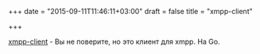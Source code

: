 +++
date = "2015-09-11T11:46:11+03:00"
draft = false
title = "xmpp-client"

+++

<p><a href="https://github.com/agl/xmpp-client">xmpp-client</a>&nbsp;- Вы не поверите, но это клиент для xmpp. На Go.</p>

